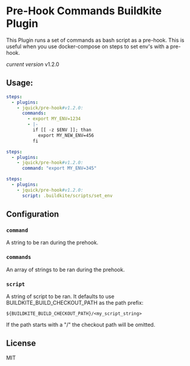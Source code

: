 # Pre-Hook Commands Buildkite Plugin

This Plugin runs a set of commands as bash script as a pre-hook. This is useful when you use docker-compose on steps to set env's with a pre-hook.

*current version* v1.2.0

## Usage:

```yml
steps:
  - plugins:
    - jquick/pre-hook#v1.2.0:
      commands:
        - export MY_ENV=1234
        - |-
          if [[ -z $ENV ]]; than
            export MY_NEW_ENV=456
          fi
```

```yml
steps:
  - plugins:
    - jquick/pre-hook#v1.2.0:
      command: "export MY_ENV=345"
```

```yml
steps:
  - plugins:
    - jquick/pre-hook#v1.2.0:
      script: .buildkite/scripts/set_env
```

## Configuration
### `command`

A string to be ran during the prehook.

### `commands`

An array of strings to be ran during the prehook.

### `script`

A string of script to be ran. It defaults to use BUILDKITE_BUILD_CHECKOUT_PATH as the path prefix:

```
${BUILDKITE_BUILD_CHECKOUT_PATH}/<my_script_string>
```

If the path starts with a "/" the checkout path will be omitted.

## License

MIT
